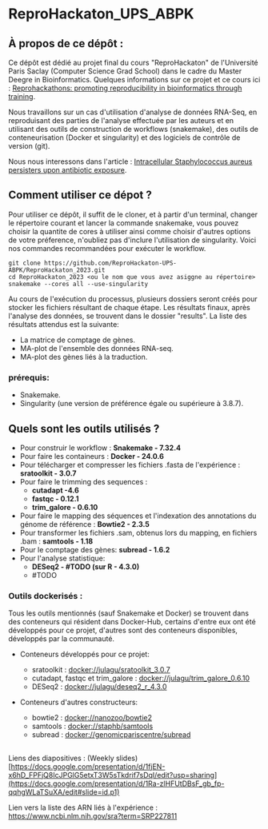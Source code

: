 # ReproHackaton_UPS_ABPK

## À propos de ce dépôt :
Ce dépôt est dédié au projet final du cours "ReproHackaton" de l'Université Paris Saclay (Computer Science Grad School) dans le cadre du Master Deegre in Bioinformatics.
Quelques informations sur ce projet et ce cours ici : [Reprohackathons: promoting reproducibility in bioinformatics through training](https://doi.org/10.1093/bioinformatics/btad227).

Nous travaillons sur un cas d'utilisation d'analyse de données RNA-Seq, en reproduisant des parties de l'analyse effectuée par les auteurs et en utilisant des outils de construction de workflows (snakemake), des outils de conteneurisation (Docker et singularity) et des logiciels de contrôle de version (git).

Nous nous interessons dans l'article :  [Intracellular Staphylococcus aureus persisters upon antibiotic exposure](https://doi.org/10.1038/s41467-020-15966-7).

## Comment utiliser ce dépot ?
Pour utiliser ce dépôt, il suffit de le cloner, et à partir d'un terminal, changer le répertoire courant et lancer la commande snakemake, vous pouvez choisir la quantite de cores à utiliser ainsi comme choisir d'autres options de votre préference, n'oubliez pas d'inclure l'utilisation de singularity. Voici nos commandes recommandées pour exécuter le workflow.
```
git clone https://github.com/ReproHackaton-UPS-ABPK/ReproHackaton_2023.git
cd ReproHackaton_2023 <ou le nom que vous avez asiggne au répertoire>
snakemake --cores all --use-singularity
```
Au cours de l'exécution du processus, plusieurs dossiers seront créés pour stocker les fichiers résultant de chaque étape. Les résultats finaux, après l'analyse des données, se trouvent dans le dossier "results".
La liste des résultats attendus est la suivante:
* La matrice de comptage de gènes.
* MA-plot de l'ensemble des données RNA-seq.
* MA-plot des gènes liés à la traduction.
### prérequis:
* Snakemake.
* Singularity (une version de préférence égale ou supérieure à 3.8.7).

## Quels sont les outils utilisés ?

* Pour construir le workflow : **Snakemake - 7.32.4**
* Pour faire les containeurs : **Docker - 24.0.6**
* Pour télécharger et compresser les fichiers .fasta de l'expérience : **sratoolkit - 3.0.7**
* Pour faire le trimming des sequences :
    * **cutadapt -4.6**
    * **fastqc - 0.12.1**
    * **trim_galore - 0.6.10**
* Pour faire le mapping des séquences et l'indexation des annotations du génome de référence : **Bowtie2 - 2.3.5**
* Pour transformer les fichiers .sam, obtenus lors du mapping, en fichiers .bam : **samtools - 1.18**
* Pour le comptage des gènes: **subread - 1.6.2**
* Pour l'analyse statistique:
   * **DESeq2 - #TODO (sur R - 4.3.0)**
   * #TODO

### Outils dockerisés :

Tous les outils mentionnés (sauf Snakemake et Docker) se trouvent dans des conteneurs qui résident dans Docker-Hub, certains d'entre eux ont été développés pour ce projet, d'autres sont des conteneurs disponibles, développés par la communauté.

* Conteneurs développés pour ce projet:
    * sratoolkit : [docker://julagu/sratoolkit_3.0.7](https://hub.docker.com/r/julagu/sratoolkit_3.0.7)
    * cutadapt, fastqc et trim_galore : [docker://julagu/trim_galore_0.6.10](https://hub.docker.com/r/julagu/trim_galore_0.6.10)
    * DESeq2 : [docker://julagu/deseq2_r_4.3.0](https://hub.docker.com/r/julagu/deseq2_r_4.3.0)

* Conteneurs d'autres constructeurs:
    * bowtie2 : [docker://nanozoo/bowtie2](https://hub.docker.com/r/nanozoo/bowtie2)
    * samtools : [docker://staphb/samtools](https://hub.docker.com/r/staphb/samtools)
    * subread : [docker://genomicpariscentre/subread](https://hub.docker.com/r/genomicpariscentre/subread)

##
Liens des diapositives : (Weekly slides)[https://docs.google.com/presentation/d/1fjEN-x6hD_FPFjQ8IcJPGlG5etxT3W5sTkdrif7sDqI/edit?usp=sharing](https://docs.google.com/presentation/d/1Ra-zlHFUtDBsF_gb_fp-qqhgWLaTSuXA/edit#slide=id.p1)

Lien vers la liste des ARN liés à l'expérience : https://www.ncbi.nlm.nih.gov/sra?term=SRP227811
